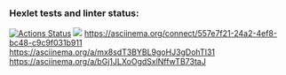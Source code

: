 ### Hexlet tests and linter status:
[![Actions Status](https://github.com/prasolovsereja/frontend-project-44/actions/workflows/hexlet-check.yml/badge.svg)](https://github.com/prasolovsereja/frontend-project-44/actions)
<a href="https://codeclimate.com/github/prasolovsereja/frontend-project-44/maintainability"><img src="https://api.codeclimate.com/v1/badges/77728686e4614fb84eb3/maintainability" /></a>
 https://asciinema.org/connect/557e7f21-24a2-4ef8-bc48-c9c9f031b911
 https://asciinema.org/a/mx8sdT3BYBL9goHJ3gDohTI31
 https://asciinema.org/a/bGj1JLXoOgdSxlNffwTB73taJ
